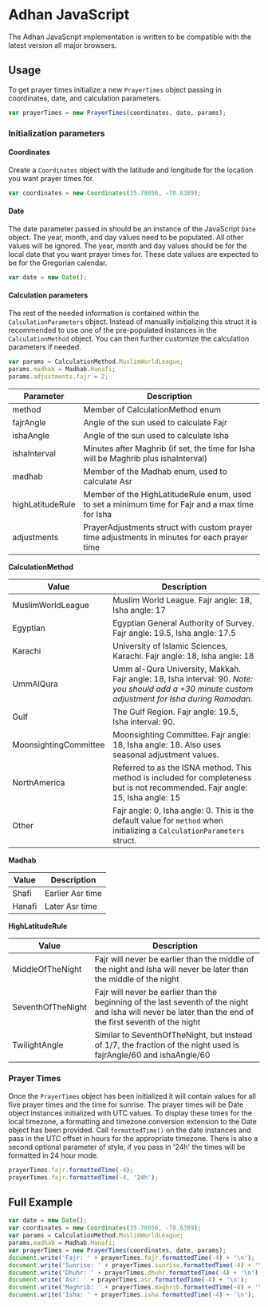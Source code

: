 # Adhan JavaScript

The Adhan JavaScript implementation is written to be compatible with the latest version all major browsers.

## Usage

To get prayer times initialize a new `PrayerTimes` object passing in coordinates,
date, and calculation parameters.

```js
var prayerTimes = new PrayerTimes(coordinates, date, params);
```

### Initialization parameters

#### Coordinates

Create a `Coordinates` object with the latitude and longitude for the location
you want prayer times for.

```js
var coordinates = new Coordinates(35.78056, -78.6389);
```

#### Date

The date parameter passed in should be an instance of the JavaScript `Date`
object. The year, month, and day values need to be populated. All other
values will be ignored. The year, month and day values should be for the local date
that you want prayer times for. These date values are expected to be for the Gregorian calendar.

```js
var date = new Date();
```

#### Calculation parameters

The rest of the needed information is contained within the `CalculationParameters` object.
Instead of manually initializing this struct it is recommended to use one of the pre-populated
instances in the `CalculationMethod` object. You can then further
customize the calculation parameters if needed.

```js
var params = CalculationMethod.MuslimWorldLeague;
params.madhab = Madhab.Hanafi;
params.adjustments.fajr = 2;
```

| Parameter | Description |
| --------- | ----------- |
| method    | Member of CalculationMethod enum |
| fajrAngle | Angle of the sun used to calculate Fajr |
| ishaAngle | Angle of the sun used to calculate Isha |
| ishaInterval | Minutes after Maghrib (if set, the time for Isha will be Maghrib plus ishaInterval) |
| madhab | Member of the Madhab enum, used to calculate Asr |
| highLatitudeRule | Member of the HighLatitudeRule enum, used to set a minimum time for Fajr and a max time for Isha |
| adjustments | PrayerAdjustments struct with custom prayer time adjustments in minutes for each prayer time |

**CalculationMethod**

| Value | Description |
| ----- | ----------- |
| MuslimWorldLeague | Muslim World League. Fajr angle: 18, Isha angle: 17 |
| Egyptian | Egyptian General Authority of Survey. Fajr angle: 19.5, Isha angle: 17.5 |
| Karachi | University of Islamic Sciences, Karachi. Fajr angle: 18, Isha angle: 18 |
| UmmAlQura | Umm al-Qura University, Makkah. Fajr angle: 18, Isha interval: 90. *Note: you should add a +30 minute custom adjustment for Isha during Ramadan.* |
| Gulf | The Gulf Region. Fajr angle: 19.5, Isha interval: 90. |
| MoonsightingCommittee | Moonsighting Committee. Fajr angle: 18, Isha angle: 18. Also uses seasonal adjustment values. |
| NorthAmerica | Referred to as the ISNA method. This method is included for completeness but is not recommended. Fajr angle: 15, Isha angle: 15 |
| Other | Fajr angle: 0, Isha angle: 0. This is the default value for `method` when initializing a `CalculationParameters` struct. |

**Madhab**

| Value | Description |
| ----- | ----------- |
| Shafi | Earlier Asr time |
| Hanafi | Later Asr time |

**HighLatitudeRule**

| Value | Description |
| ----- | ----------- |
| MiddleOfTheNight | Fajr will never be earlier than the middle of the night and Isha will never be later than the middle of the night |
| SeventhOfTheNight | Fajr will never be earlier than the beginning of the last seventh of the night and Isha will never be later than the end of the first seventh of the night |
| TwilightAngle | Similar to SeventhOfTheNight, but instead of 1/7, the fraction of the night used is fajrAngle/60 and ishaAngle/60 |


### Prayer Times

Once the `PrayerTimes` object has been initialized it will contain values
for all five prayer times and the time for sunrise. The prayer times will be 
Date object instances initialized with UTC values. To display these
times for the local timezone, a formatting and timezone conversion extension
to the Date object has been provided. Call `formattedTime()` on the date
instances and pass in the UTC offset in hours for the appropriate timezone.
There is also a second optional parameter of style, if you pass in '24h' the
times will be formatted in 24 hour mode.

```js
prayerTimes.fajr.formattedTime(-4);
prayerTimes.fajr.formattedTime(-4, '24h');
```

## Full Example

```js
var date = new Date();
var coordinates = new Coordinates(35.78056, -78.6389);
var params = CalculationMethod.MuslimWorldLeague;
params.madhab = Madhab.Hanafi;
var prayerTimes = new PrayerTimes(coordinates, date, params);
document.write('Fajr: ' + prayerTimes.fajr.formattedTime(-4) + '\n');
document.write('Sunrise: ' + prayerTimes.sunrise.formattedTime(-4) + '\n');
document.write('Dhuhr: ' + prayerTimes.dhuhr.formattedTime(-4) + '\n');
document.write('Asr: ' + prayerTimes.asr.formattedTime(-4) + '\n');
document.write('Maghrib: ' + prayerTimes.maghrib.formattedTime(-4) + '\n');
document.write('Isha: ' + prayerTimes.isha.formattedTime(-4) + '\n');
```
